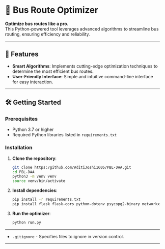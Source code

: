# 🚌 Bus Route Optimizer

**Optimize bus routes like a pro.**  
This Python-powered tool leverages advanced algorithms to streamline bus routing, ensuring efficiency and reliability.

---

## 🚀 Features

- **Smart Algorithms**: Implements cutting-edge optimization techniques to determine the most efficient bus routes.
- **User-Friendly Interface**: Simple and intuitive command-line interface for easy interaction.

---

## 🛠️ Getting Started

### Prerequisites

- Python 3.7 or higher
- Required Python libraries listed in `requirements.txt`

### Installation

1. **Clone the repository**:

   ```bash
   git clone https:/github.com/AditiJoshi1605/PBL-DAA.git
   cd PBL-DAA
   python3 -m venv venv
   source venv/bin/activate
   ```

2. **Install dependencies**:

   ```bash
   pip install -r requirements.txt
   pip install flask flask-cors python-dotenv psycopg2-binary networkx
   ```

3. **Run the optimizer**:

   ```bash
   python run.py
   ```

---

- `.gitignore` - Specifies files to ignore in version control.

---
